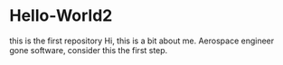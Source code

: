 # Hello-World2
this is the first repository
Hi, this is a bit about me. Aerospace engineer gone software, consider this the first step.
